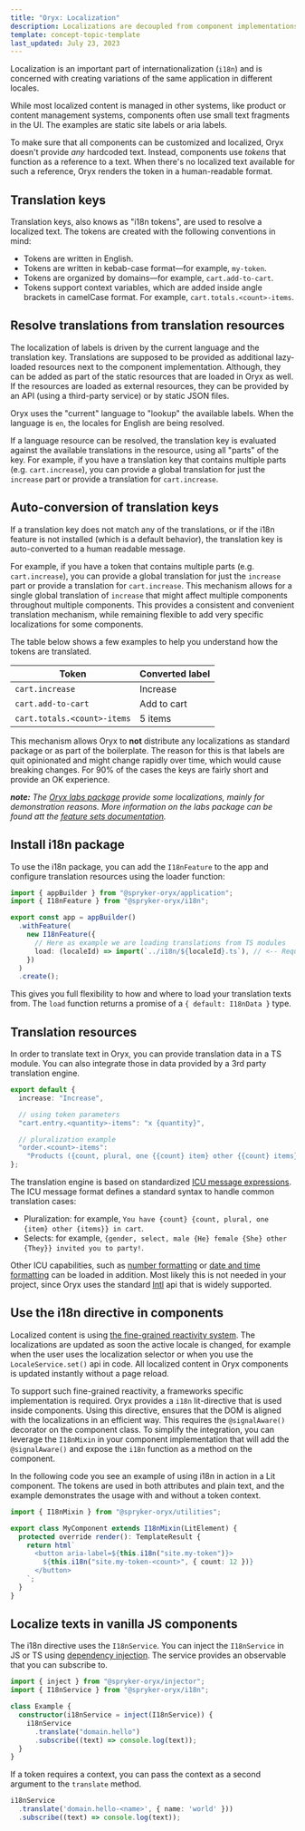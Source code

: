 ```yaml
---
title: "Oryx: Localization"
description: Localizations are decoupled from component implementations
template: concept-topic-template
last_updated: July 23, 2023
---
```


Localization is an important part of internationalization (`i18n`) and is concerned with creating variations of the same application in different locales.

While most localized content is managed in other systems, like product or content management systems, components often use small text fragments in the UI. The examples are static site labels or aria labels.

To make sure that all components can be customized and localized, Oryx doesn't provide _any_ hardcoded text. Instead, components use _tokens_ that function as a reference to a text. When there's no localized text available for such a reference, Oryx renders the token in a human-readable format.

## Translation keys

Translation keys, also knows as "i18n tokens", are used to resolve a localized text. The tokens are created with the following conventions in mind:

- Tokens are written in English.
- Tokens are written in kebab-case format—for example, `my-token`.
- Tokens are organized by domains—for example, `cart.add-to-cart`.
- Tokens support context variables, which are added inside angle brackets in camelCase format. For example, `cart.totals.<count>-items`.

## Resolve translations from translation resources

The localization of labels is driven by the current language and the translation key. Translations are supposed to be provided as additional lazy-loaded resources next to the component implementation. Although, they can be added as part of the static resources that are loaded in Oryx as well. If the resources are loaded as external resources, they can be provided by an API (using a third-party service) or by static JSON files.

Oryx uses the "current" language to "lookup" the available labels. When the language is `en`, the locales for English are being resolved.

If a language resource can be resolved, the translation key is evaluated against the available translations in the resource, using all "parts" of the key. For example, if you have a translation key that contains multiple parts (e.g. `cart.increase`), you can provide a global translation for just the `increase` part or provide a translation for `cart.increase`.

## Auto-conversion of translation keys

If a translation key does not match any of the translations, or if the i18n feature is not installed (which is a default behavior), the translation key is auto-converted to a human readable message.

For example, if you have a token that contains multiple parts (e.g. `cart.increase`), you can provide a global translation for just the `increase` part or provide a translation for `cart.increase`. This mechanism allows for a single global translation of `increase` that might affect multiple components throughout multiple components. This provides a consistent and convenient translation mechanism, while remaining flexible to add very specific localizations for some components.

The table below shows a few examples to help you understand how the tokens are translated.

| Token                       | Converted label |
| --------------------------- | --------------- |
| `cart.increase`             | Increase        |
| `cart.add-to-cart`          | Add to cart     |
| `cart.totals.<count>-items` | 5 items         |

This mechanism allows Oryx to **not** distribute any localizations as standard package or as part of the boilerplate. The reason for this is that labels are quit opinionated and might change rapidly over time, which would cause breaking changes. For 90% of the cases the keys are fairly short and provide an OK experience.

_**note:** The [Oryx labs package](https://www.npmjs.com/package/@spryker-oryx/labs) provide some localizations, mainly for demonstration reasons. More information on the labs package can be found att the [feature sets documentation](/docs/scos/dev/front-end-development/{{page.version}}/oryx/feature-setes.html)._

## Install i18n package

To use the i18n package, you can add the `I18nFeature` to the app and configure translation resources using the loader function:

```ts
import { appBuilder } from "@spryker-oryx/application";
import { I18nFeature } from "@spryker-oryx/i18n";

export const app = appBuilder()
  .withFeature(
    new I18nFeature({
      // Here as example we are loading translations from TS modules
      load: (localeId) => import(`../i18n/${localeId}.ts`), // <-- Required part
    })
  )
  .create();
```

This gives you full flexibility to how and where to load your translation texts from. The `load` function returns a promise of a `{ default: I18nData }` type.

## Translation resources

In order to translate text in Oryx, you can provide translation data in a TS module. You can also integrate those in data provided by a 3rd party translation engine.

```ts
export default {
  increase: "Increase",

  // using token parameters
  "cart.entry.<quantity>-items": "x {quantity}",

  // pluralization example
  "order.<count>-items":
    "Products ({count, plural, one {{count} item} other {{count} items}})",
};
```

The translation engine is based on standardized [ICU message expressions](https://unicode-org.github.io/icu/userguide/format_parse/messages/). The ICU message format defines a standard syntax to handle common translation cases:

- Pluralization: for example, `You have {count} {count, plural, one {item} other {items}} in cart`.
- Selects: for example, `{gender, select, male {He} female {She} other {They}} invited you to party!`.

Other ICU capabilities, such as [number formatting](https://unicode-org.github.io/icu/userguide/format_parse/numbers/) or [date and time formatting](https://unicode-org.github.io/icu/userguide/format_parse/datetime/) can be loaded in addition. Most likely this is not needed in your project, since Oryx uses the standard [Intl](https://developer.mozilla.org/en-US/docs/Web/JavaScript/Reference/Global_Objects/Intl) api that is widely supported.

## Use the i18n directive in components

Localized content is using [the fine-grained reactivity system](/docs/scos/dev/front-end-development/{{page.version}}/oryx/reactivity/reactivity.html). The localizations are updated as soon the active locale is changed, for example when the user uses the localization selector or when you use the `LocaleService.set()` api in code. All localized content in Oryx components is updated instantly without a page reload.

To support such fine-grained reactivity, a frameworks specific implementation is required. Oryx provides a `i18n` lit-directive that is used inside components. Using this directive, ensures that the DOM is aligned with the localizations in an efficient way. This requires the `@signalAware()` decorator on the component class. To simplify the integration, you can leverage the `I18nMixin` in your component implementation that will add the `@signalAware()` and expose the `i18n` function as a method on the component.

<!-- TODO: add link to signal documentation once it's available so users can read about signals and @signalAware decorator -->

In the following code you see an example of using i18n in action in a Lit component. The tokens are used in both attributes and plain text, and the example demonstrates the usage with and without a token context.

```ts
import { I18nMixin } from "@spryker-oryx/utilities";

export class MyComponent extends I18nMixin(LitElement) {
  protected override render(): TemplateResult {
    return html`
      <button aria-label=${this.i18n("site.my-token")}>
        ${this.i18n("site.my-token-<count>", { count: 12 })}
      </button>
    `;
  }
}
```

## Localize texts in vanilla JS components

The i18n directive uses the `I18nService`. You can inject the `I18nService` in JS or TS using [dependency injection](/docs/scos/dev/front-end-development/{{page.version}}/oryx/dependency-injection/dependency-injection.html). The service provides an observable that you can subscribe to.

```ts
import { inject } from "@spryker-oryx/injector";
import { I18nService } from "@spryker-oryx/i18n";

class Example {
  constructor(i18nService = inject(I18nService)) {
    i18nService
      .translate("domain.hello")
      .subscribe((text) => console.log(text));
  }
}
```

If a token requires a context, you can pass the context as a second argument to the `translate` method.

```ts
i18nService
  .translate('domain.hello-<name>', { name: 'world' }))
  .subscribe((text) => console.log(text));
```
